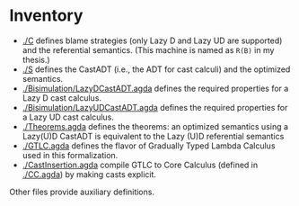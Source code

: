 # Inventory

* [./C](./C) defines blame strategies (only Lazy D and Lazy UD are supported) and the referential semantics. (This machine is named as `R(B)` in my thesis.)
* [./S](./S) defines the CastADT (i.e., the ADT for cast calculi) and the optimized semantics.
* [./Bisimulation/LazyDCastADT.agda](./Bisimulation/LazyDCastADT.agda) defines the required properties for a Lazy D cast calculus.
* [./Bisimulation/LazyUDCastADT.agda](./Bisimulation/LazyUDCastADT.agda) defines the required properties for a Lazy UD cast calculus.
* [./Theorems.agda](./Theorems.agda) defines the theorems: an optimized semantics using a Lazy(U)D CastADT is equivalent to the Lazy (U)D referential semantics
* [./GTLC.agda](./GTLC.agda) defines the flavor of Gradually Typed Lambda Calculus used in this formalization.
* [./CastInsertion.agda](./CastInsertion.agda) compile GTLC to Core Calculus (defined in [./CC.agda](./CC.agda)) by making casts explicit.

Other files provide auxiliary definitions.

